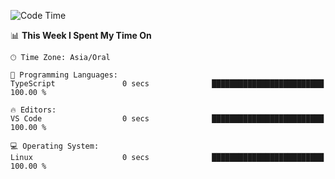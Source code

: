 <!--START_SECTION:waka-->
![Code Time](http://img.shields.io/badge/Code%20Time-11%20mins-blue)

📊 **This Week I Spent My Time On** 

```text
🕑︎ Time Zone: Asia/Oral

💬 Programming Languages: 
TypeScript               0 secs              █████████████████████████   100.00 % 

🔥 Editors: 
VS Code                  0 secs              █████████████████████████   100.00 % 

💻 Operating System: 
Linux                    0 secs              █████████████████████████   100.00 % 
```


<!--END_SECTION:waka-->
